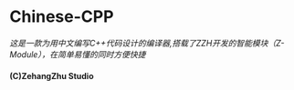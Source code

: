 # Chinese-CPP
*这是一款为用中文编写C++代码设计的编译器,搭载了ZZH开发的智能模块（Z-Module），在简单易懂的同时方便快捷*
#### (C)ZehangZhu Studio
